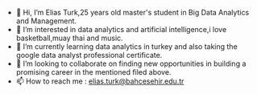 - 👋 Hi, I’m Elias Turk,25 years old master's student in Big Data Analytics and Management.
- 👀 I’m interested in data analytics and artificial intelligence,i love basketball,muay thai and music.
- 🌱 I’m currently learning data analytics in turkey and also taking the google data analyst professional certificate.
- 💞️ I’m looking to collaborate on finding new opportunities in building a promising career in the mentioned filed above.
- 📫 How to reach me : elias.turk@bahcesehir.edu.tr

<!---
lelo555/lelo555 is a ✨ special ✨ repository because its `README.md` (this file) appears on your GitHub profile.
You can click the Preview link to take a look at your changes.
--->
